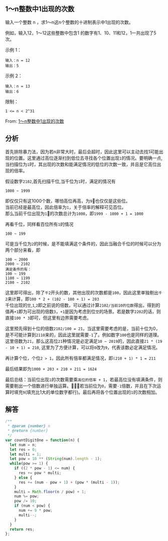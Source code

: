 ## 1～n整数中1出现的次数
输入一个整数 n ，求1～n这n个整数的十进制表示中1出现的次数。

例如，输入12，1～12这些整数中包含1 的数字有1、10、11和12，1一共出现了5次。

示例 1：
```
输入：n = 12
输出：5
```
示例 2：
```
输入：n = 13
输出：6
```

限制：
```
1 <= n < 2^31
```
From: [1～n整数中1出现的次数](https://leetcode-cn.com/problems/1nzheng-shu-zhong-1chu-xian-de-ci-shu-lcof)

## 分析
首先排除暴力法，因为若n非常大时，最后会超时，因此这里可以主动去找1可能出现的位置。这里通过高位逐渐扫到低位去寻找各个位置出现`1`的情况。要明确一点,当扫描位为`1`时，其出现的次数和能满足情况的低位的次数一致，并且是它高位出现的倍率。   

假设数字`2102`,首先扫描千位,当千位为`1`时，满足的情况有
```
1000 ~ 1999
```
即仅仅只有这1000个数，哪怕高位再高，为`9`也仅仅是这些位。  
当前已经是最高位，因此倍率为`1`，关于倍率的解释可见百位。   
那么当前千位出现为`1`的次数总计为`1000`，即`1999 - 1000 + 1 = 1000`   

再看千位，同样看百位所有`1`的情况
```
100 ~ 199
```
可是当千位为`2`的时候，是不能填满这个条件的，因此当融合千位的时候可以分为两个部分来看，即
```
100 ~ 2000
2000 ~ 2102
满足条件的有：
100 ~ 199
1100 ~ 1199
2100 ~ 2102
```
这里即可得出，除了`千2`开头的数，其他出现的次数都是`100`，因此这里单独剔出`千2`来计算，即`100 * 2 + (102 - 100 + 1) = 203`   
千位出现的`空`,`1`,`2`即之前说的倍数，可以通过计算`2102/当前10的位数`得出，得到的值再`+1`即为可出现的倍数`3`，`+1`是因为考虑到位`空`的场景。若是数字`2202`的话，则直接`100 * 3`即可，但这里有边界需要考虑。   

这里预先得到十位的倍数`2102/100 = 21`，当这里需要考虑的是，当前十位为0，是不可能计算到`2110`来的，因此这里就需要`-1`了。例如数字`100`也是同样的道理。这里倍数为`21`，那么这高位`21`种情况是必定满足`10 ~ 2019`的，因此直接`21 * (19 - 10 + 1) = 210`, 这里为了方便计算，可以将`0`改为`9`，代表该数必定满足情况。

再计算个位，个位`2 > 1`，因此所有倍率都满足情况，即`(210 + 1) * 1 = 211`   

最后结果即为`1000 + 203 + 210 + 211 = 1624`

最后总结：当前位出现`1`的次数需要乘`高位的倍率 + 1`，若最高位没有填满条件，则需要剔出一个倍数进行单独运算。若当前位为`0`，需要`-1`倍数，并且在下次运算时填充`9`(填充比1大的单位数字都行)。最后再将各个位置出现的`1`的次数相加。

## 解答
```javascript
/**
 * @param {number} n
 * @return {number}
 */
var countDigitOne = function(n) {
  let num = n;
  let res = 0;
  let multi = 1;
  let pow = 10 ** (String(num).length - 1);
  while(pow >= 1) {
    if ((2 * pow - 1) <= num) {
      res += pow * multi;
    } else {
      res += (num - pow + 1) + (pow * (multi - 1));
    }
    multi = Math.floor(n / pow) + 1;
    num %= pow;
    pow /= 10;
    if (num < pow) {
      num += 9 * pow;
      multi--;
    }
  }
  return res;
};
```